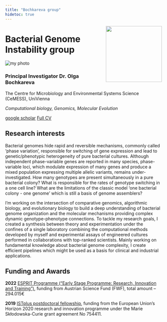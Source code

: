 ```yaml
---
title: "Bochkareva group"
hidetoc: true
---
```

<div><img src="/group_logo.png" width="180px" style="max-width: 50%" align="right"></div>

# Bacterial Genome Instability group
<div class="mainWrapper">
  <div class="col-left">
    <img src="/Team/me_2.JPG" alt="my photo" class="img-av">
  </div>
  <div class="col-right">

  ### Principal Investigator Dr. Olga Bochkareva
  
  The Centre for Microbiology and Environmental Systems Science (CeMESS), UniVienna

  _Computational biology, Genomics, Molecular Evolution_
  
  [google scholar](https://scholar.google.ru/citations?user=vtFGPj8AAAAJ&hl=en&oi=ao) [Full CV](/cv_bochkareva.pdf)
  
  </div>
</div> 

## Research interests
Bacterial genomes hide rapid and reversible mechanisms, commonly called ‘phase variation’, responsible for switching of gene expression and lead to genetic/phenotypic heterogeneity of pure bacterial cultures. Although independent phase-variable genes are reported in many species, phase-variable loci, which modulate expression of many genes and produce a mixed population expressing multiple allelic variants, remains under-investigated. How many genotypes are present simultaneously in a pure bacterial colony? What is responsible for the rates of genotype switching in a one cell line? What are the limitations of the classic model ‘one bacterial colony - one genome’ which is still a basis of genome assemblers?

I’m working on the intersection of comparative genomics, algorithmic biology, and evolutionary biology to build a deep understanding of bacterial genome organization and the molecular mechanisms providing complex dynamic genotype-phenotype connections. To tackle my research goals, I created a synthesis between theory and experimentation under the confines of a single laboratory combining the computational methods developed by myself and experimental assays of engineered cultures performed in collaborations with top-ranked scientists. Mainly working on fundamental knowledge about bacterial genome complexity, I create efficient pipelines which might be used as a basis for clinical and industrial applications.


## Funding and Awards
**2022** [ESPRIT Programme (“Early Stage Programme: Research, Innovation and Training”)](https://www.fwf.ac.at/en/research-funding/fwf-programmes/esprit-programme), funding from Austrian Science Fund (FWF), total amount – 294.015€

**2019** [ISTplus postdoctoral fellowship](https://istplus.pages.ist.ac.at/), funding from the European Union’s Horizon 2020 research and innovation programme under the Marie Skłodowska-Curie grant agreement No 754411.
